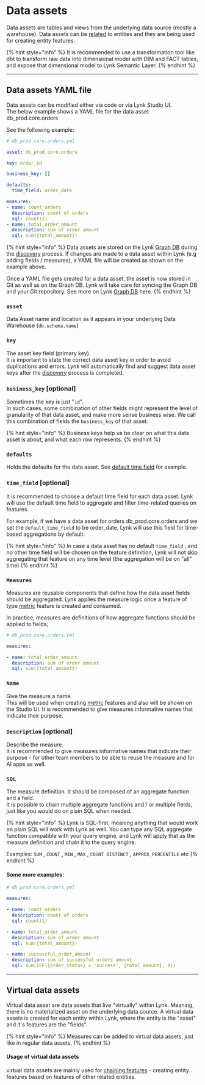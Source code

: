 # Data assets

Data assets are tables and views from the underlying data source (mostly a warehouse). Data assets can be [related](../entities/related-data-assets.md) to entities and they are being used for creating entity features.

{% hint style="info" %}
It is recommended to use a transformation tool like dbt to transform raw data into dimensional model with DIM and FACT tables, and expose that dimensional model to Lynk Semantic Layer.
{% endhint %}

***

## Data assets YAML file

Data assets can be modified either via code or via Lynk Studio UI.\
The below example shows a YAML file for the data asset db\_prod.core.orders

See the following example:

```yaml
# db_prod.core.orders.yml

asset: db_prod.core.orders

key: order_id

business_key: []

defaults:
  time_field: order_date

measures:
- name: count_orders
  description: count of orders
  sql: count(1)
- name: total_order_amount
  description: sum of order amount
  sql: sum({total_amount})

```

{% hint style="info" %}
Data assets are stored on the Lynk [Graph DB](broken-reference) during the [discovery](broken-reference) process. If changes are made to a data asset within Lynk (e.g adding fields / measures), a YAML file will be created as shown on the example above.

Once a YAML file gets created for a data asset, the asset is now stored in Git as well as on the Graph DB. Lynk will take care for syncing the Graph DB and your Git repository. See more on Lynk [Graph](broken-reference)[ DB](broken-reference) here.
{% endhint %}

### `asset`

Data Asset name and location as it appears in your underlying Data Warehouse (`db.schema.name`)

### `key`

The asset key field (primary key). \
It is important to state the correct data asset key in order to avoid duplications and errors. Lynk will automatically find and suggest data asset keys after the [discovery](broken-reference) process is completed.

### `business_key` \[optional]

Sometimes the key is just "`id`". \
In such cases, some combination of other fields might represent the level of granularity of that data asset, and make more sense business wise. We call this combination of fields the `business_key` of that asset.

{% hint style="info" %}
Business keys help us be clear on what this data asset is about, and what each row represents.  &#x20;
{% endhint %}

### `defaults`

Holds the defaults for the data asset.  See [default time field](./#default-time-field) for example.

### `time_field` \[optional]

It is recommended to choose a default time field for each data asset. Lynk will use the default time field to aggregate and filter time-related queries on features.

For example, if we have a data asset for orders db\_prod.core.orders and we set the `default_time_field` to be order\_date, Lynk will use this field for time-based aggregations by default.

{% hint style="info" %}
In case a data asset has no default `time_field` , and no other time field will be chosen on the feature definition, Lynk will not skip aggregating that feature on any time level (the aggregation will be on "all" time)
{% endhint %}

### `Measures`

Measures are reusable components that define how the data asset fields should be aggregated. Lynk applies the measure logic once a feature of type [metric](../features/metric.md) feature is created and consumed.

In practice, measures are definitions of how aggregate functions should be applied to fields;

```yaml
# db_prod.core.orders.yml

measures:

- name: total_order_amount
  description: sum of order amount
  sql: sum({total_amount})
```

### `Name`

Give the measure a name. \
This will be used when creating [metric](../features/metric.md) features and also will be shown on the Studio UI. It is recommended to give measures informative names that indicate their purpose.

### `Description` \[optional]

Describe the measure.\
It is recommended to give measures informative names that indicate their purpose - for other team members to be able to reuse the measure and for AI apps as well.&#x20;

### `SQL`

The measure definition. It should be composed of an aggregate function and a field.  \
It is possible to chain multiple aggregate functions and / or multiple fields, just like you would do on plain SQL when needed.&#x20;

{% hint style="info" %}
Lynk is SQL-first, meaning anything that would work on plain SQL will work with Lynk as well. You can type any SQL aggregate function compatible with your query engine, and Lynk will apply that as the measure definition and chain it to the query engine.

Examples: `SUM` , `COUNT` , `MIN` , `MAX` , `COUNT DISTINCT` , `APPROX_PERCENTILE` etc&#x20;
{% endhint %}

#### Some more examples:

```yaml
# db_prod.core.orders.yml

measures:

- name: count_orders
  description: count of orders
  sql: count(1)

- name: total_order_amount
  description: sum of order amount
  sql: sum({total_amount})

- name: successful_order_amount
  description: sum of successful orders amount
  sql: sum(IFF({order_status} = 'success', {total_amount}, 0))
```

***

## Virtual data assets

Virtual data asset are data assets that live "virtually" within Lynk. Meaning, there is no materialized asset on the underlying data source. A virtual data assets is created for each entity within Lynk, where the entity is the "asset" and it's features are the "fields".&#x20;

{% hint style="info" %}
Measures can be added to virtual data assets, just like in regular data assets.
{% endhint %}

#### Usage of virtual data assets

virtual data assets are mainly used for [chaining features](../chaining-features.md) - creating entity features based on features of other related entities.
